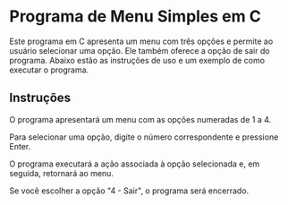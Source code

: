 # Programa de Menu Simples em C


Este programa em C apresenta um menu com três opções e permite ao usuário selecionar uma opção. Ele também oferece a opção de sair do programa. Abaixo estão as instruções de uso e um exemplo de como executar o programa.

## Instruções 

O programa apresentará um menu com as opções numeradas de 1 a 4.

Para selecionar uma opção, digite o número correspondente e pressione Enter.

O programa executará a ação associada à opção selecionada e, em seguida, retornará ao menu.

Se você escolher a opção "4 - Sair", o programa será encerrado.